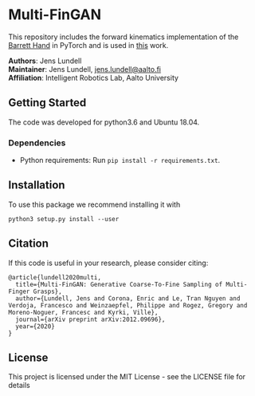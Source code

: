 # Multi-FinGAN

This repository includes the forward kinematics implementation of the [Barrett Hand](https://support.barrett.com/wiki/Hand/280/KinematicsJointRangesConversionFactors) in PyTorch and is used in [this]() work.

**Authors**: Jens Lundell\
**Maintainer**: Jens Lundell, jens.lundell@aalto.fi  
**Affiliation**: Intelligent Robotics Lab, Aalto University

## Getting Started

The code was developed for python3.6 and Ubuntu 18.04.

### Dependencies

- Python requirements: Run `pip install -r requirements.txt`.

## Installation

To use this package we recommend installing it with

```
python3 setup.py install --user
```

## Citation

If this code is useful in your research, please consider citing:

```
@article{lundell2020multi,
  title={Multi-FinGAN: Generative Coarse-To-Fine Sampling of Multi-Finger Grasps},
  author={Lundell, Jens and Corona, Enric and Le, Tran Nguyen and Verdoja, Francesco and Weinzaepfel, Philippe and Rogez, Gregory and Moreno-Noguer, Francesc and Kyrki, Ville},
  journal={arXiv preprint arXiv:2012.09696},
  year={2020}
}
```

## License

This project is licensed under the MIT License - see the LICENSE file for details
